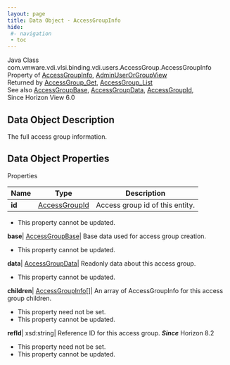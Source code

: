 ```yaml
---
layout: page
title: Data Object - AccessGroupInfo
hide:
 #- navigation
 - toc
---
```






Java Class
    com.vmware.vdi.vlsi.binding.vdi.users.AccessGroup.AccessGroupInfo  
Property of
     [AccessGroupInfo](vdi.users.AccessGroup.AccessGroupInfo.md#field_detail), [AdminUserOrGroupView](vdi.users.AdminUserOrGroup.AdminUserOrGroupView.md#field_detail)  
Returned by
     [AccessGroup_Get](vdi.users.AccessGroup.md#get), [AccessGroup_List](vdi.users.AccessGroup.md#list)  
See also
     [AccessGroupBase](vdi.users.AccessGroup.AccessGroupBase.md), [AccessGroupData](vdi.users.AccessGroup.AccessGroupData.md), [AccessGroupId](vdi.entity.AccessGroupId.md),   
Since 
    Horizon View 6.0

## Data Object Description 

The full access group information. 

## Data Object Properties

Properties

Name |  Type |  Description   
---|---|---  
**id**| [AccessGroupId](vdi.entity.AccessGroupId.md)|  Access group id of this entity.   


* This property cannot be updated.

  
**base**| [AccessGroupBase](vdi.users.AccessGroup.AccessGroupBase.md)|  Base data used for access group creation.   


* This property cannot be updated.

  
**data**| [AccessGroupData](vdi.users.AccessGroup.AccessGroupData.md)|  Readonly data about this access group.   


* This property cannot be updated.

  
**children**| [AccessGroupInfo[]](vdi.users.AccessGroup.AccessGroupInfo.md)|  An array of AccessGroupInfo for this access group children.   


* This property need not be set.
* This property cannot be updated.

  
**refId**|  xsd:string|  Reference ID for this access group.  **_Since_** Horizon 8.2  


* This property need not be set.
* This property cannot be updated.

  
  
  
  
  
  

